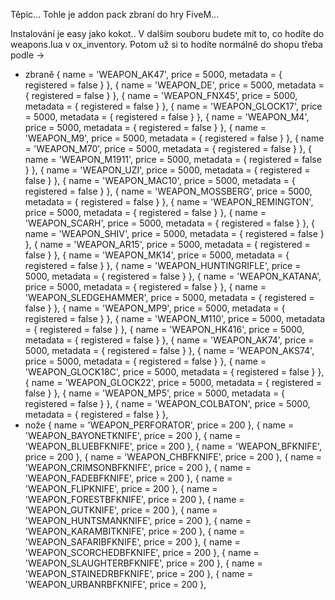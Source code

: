 Těpic... Tohle je addon pack zbraní do hry FiveM... 

Instalování je easy jako kokot.. V dalším souboru budete mít to, co hodíte do weapons.lua v ox_inventory. Potom už si to hodíte normálně do shopu třeba podle ->
- zbraně
				{ name = 'WEAPON_AK47',            price = 5000, metadata = { registered = false } },
				{ name = 'WEAPON_DE',              price = 5000, metadata = { registered = false } },
				{ name = 'WEAPON_FNX45',           price = 5000, metadata = { registered = false } },
				{ name = 'WEAPON_GLOCK17',         price = 5000, metadata = { registered = false } },
				{ name = 'WEAPON_M4',              price = 5000, metadata = { registered = false } },
				{ name = 'WEAPON_M9',              price = 5000, metadata = { registered = false } },
				{ name = 'WEAPON_M70',             price = 5000, metadata = { registered = false } },
				{ name = 'WEAPON_M1911',           price = 5000, metadata = { registered = false } },
				{ name = 'WEAPON_UZI',             price = 5000, metadata = { registered = false } },
				{ name = 'WEAPON_MAC10',           price = 5000, metadata = { registered = false } },
				{ name = 'WEAPON_MOSSBERG',        price = 5000, metadata = { registered = false } },
				{ name = 'WEAPON_REMINGTON',       price = 5000, metadata = { registered = false } },
				{ name = 'WEAPON_SCARH',           price = 5000, metadata = { registered = false } },
				{ name = 'WEAPON_SHIV',            price = 5000, metadata = { registered = false } },
				{ name = 'WEAPON_AR15',            price = 5000, metadata = { registered = false } },
				{ name = 'WEAPON_MK14',            price = 5000, metadata = { registered = false } },
				{ name = 'WEAPON_HUNTINGRIFLE',    price = 5000, metadata = { registered = false } },
				{ name = 'WEAPON_KATANA',          price = 5000, metadata = { registered = false } },
				{ name = 'WEAPON_SLEDGEHAMMER',    price = 5000, metadata = { registered = false } },
				{ name = 'WEAPON_MP9',             price = 5000, metadata = { registered = false } },
				{ name = 'WEAPON_M110',            price = 5000, metadata = { registered = false } },
				{ name = 'WEAPON_HK416',           price = 5000, metadata = { registered = false } },
				{ name = 'WEAPON_AK74',            price = 5000, metadata = { registered = false } },
				{ name = 'WEAPON_AKS74',           price = 5000, metadata = { registered = false } },
				{ name = 'WEAPON_GLOCK18C',        price = 5000, metadata = { registered = false } },
				{ name = 'WEAPON_GLOCK22',         price = 5000, metadata = { registered = false } },
				{ name = 'WEAPON_MP5',             price = 5000, metadata = { registered = false } },
				{ name = 'WEAPON_COLBATON',        price = 5000, metadata = { registered = false } },
- nože
      { name = 'WEAPON_PERFORATOR',             price = 200 },
			{ name = 'WEAPON_BAYONETKNIFE',           price = 200 },
			{ name = 'WEAPON_BLUEBFKNIFE',            price = 200 },
			{ name = 'WEAPON_BFKNIFE',                price = 200 },
			{ name = 'WEAPON_CHBFKNIFE',              price = 200 },
			{ name = 'WEAPON_CRIMSONBFKNIFE',         price = 200 },
			{ name = 'WEAPON_FADEBFKNIFE',            price = 200 },
			{ name = 'WEAPON_FLIPKNIFE',              price = 200 },
			{ name = 'WEAPON_FORESTBFKNIFE',          price = 200 },
			{ name = 'WEAPON_GUTKNIFE',               price = 200 },
			{ name = 'WEAPON_HUNTSMANKNIFE',          price = 200 },
			{ name = 'WEAPON_KARAMBITKNIFE',          price = 200 },
			{ name = 'WEAPON_SAFARIBFKNIFE',          price = 200 },
			{ name = 'WEAPON_SCORCHEDBFKNIFE',        price = 200 },
			{ name = 'WEAPON_SLAUGHTERBFKNIFE',       price = 200 },
			{ name = 'WEAPON_STAINEDRBFKNIFE',        price = 200 },
			{ name = 'WEAPON_URBANRBFKNIFE',          price = 200 },
